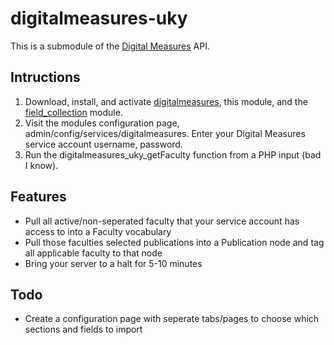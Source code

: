 # digitalmeasures-uky

This is a submodule of the [Digital Measures](https://www.drupal.org/project/digitalmeasures) API.

## Intructions

1. Download, install, and activate [digitalmeasures](https://www.drupal.org/project/digitalmeasures), this module, and the [field_collection](https://www.drupal.org/project/field_collection) module.
2. Visit the modules configuration page, admin/config/services/digitalmeasures. Enter your Digital Measures service account username, password.
3. Run the digitalmeasures_uky_getFaculty function from a PHP input (bad I know).

## Features
* Pull all active/non-seperated faculty that your service account has access to into a Faculty vocabulary
* Pull those faculties selected publications into a Publication node and tag all applicable faculty to that node
* Bring your server to a halt for 5-10 minutes

## Todo
* Create a configuration page with seperate tabs/pages to choose which sections and fields to import
